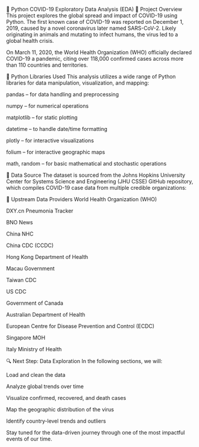 🦠 Python COVID-19 Exploratory Data Analysis (EDA)
📌 Project Overview
This project explores the global spread and impact of COVID-19 using Python. The first known case of COVID-19 was reported on December 1, 2019, caused by a novel coronavirus later named SARS-CoV-2. Likely originating in animals and mutating to infect humans, the virus led to a global health crisis.

On March 11, 2020, the World Health Organization (WHO) officially declared COVID-19 a pandemic, citing over 118,000 confirmed cases across more than 110 countries and territories.

🧰 Python Libraries Used
This analysis utilizes a wide range of Python libraries for data manipulation, visualization, and mapping:

pandas – for data handling and preprocessing

numpy – for numerical operations

matplotlib – for static plotting

datetime – to handle date/time formatting

plotly – for interactive visualizations

folium – for interactive geographic maps

math, random – for basic mathematical and stochastic operations

📂 Data Source
The dataset is sourced from the Johns Hopkins University Center for Systems Science and Engineering (JHU CSSE) GitHub repository, which compiles COVID-19 case data from multiple credible organizations:

🔗 Upstream Data Providers
World Health Organization (WHO)

DXY.cn Pneumonia Tracker

BNO News

China NHC

China CDC (CCDC)

Hong Kong Department of Health

Macau Government

Taiwan CDC

US CDC

Government of Canada

Australian Department of Health

European Centre for Disease Prevention and Control (ECDC)

Singapore MOH

Italy Ministry of Health

🔍 Next Step: Data Exploration
In the following sections, we will:

Load and clean the data

Analyze global trends over time

Visualize confirmed, recovered, and death cases

Map the geographic distribution of the virus

Identify country-level trends and outliers

Stay tuned for the data-driven journey through one of the most impactful events of our time.
